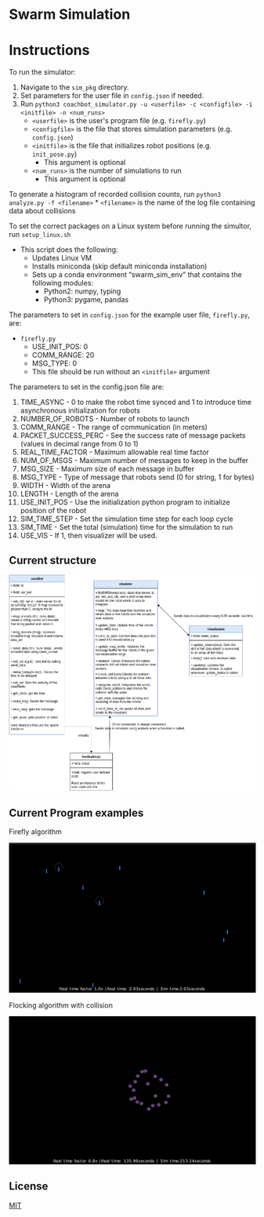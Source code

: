 # Swarm Simulation

# Instructions
To run the simulator:
1. Navigate to the `sim_pkg` directory. 
2. Set parameters for the user file in `config.json` if needed.
3. Run `python3 coachbot_simulator.py -u <userfile> -c <configfile> -i <initfile> -n <num_runs>` 
    * `<userfile>` is the user's program file (e.g. `firefly.py`)
    * `<configfile>` is the file that stores simulation parameters (e.g. `config.json`)
    * `<initfile>` is the file that initializes robot positions (e.g. `init_pose.py`) 
        * This argument is optional
    * `<num_runs>` is the number of simulations to run
        * This argument is optional

To generate a histogram of recorded collision counts, run `python3 analyze.py -f <filename>`
    * `<filename>` is the name of the log file containing data about collisions

To set the correct packages on a Linux system before running the simultor, run `setup_linux.sh`
* This script does the following:
    * Updates Linux VM
    * Installs miniconda (skip default miniconda installation)
    * Sets up a conda environment “swarm_sim_env” that contains the following modules:
        * Python2: numpy, typing
        * Python3: pygame, pandas

The parameters to set in `config.json` for the example user file, `firefly.py`, are:
- `firefly.py`
    - USE_INIT_POS: 0
    - COMM_RANGE: 20
    - MSG_TYPE: 0
    - This file should be run without an `<initfile>` argument

The parameters to set in the config.json file are: 
1. TIME_ASYNC - 0 to make the robot time synced and 1 to introduce time asynchronous initialization for robots 
2. NUMBER_OF_ROBOTS - Number of robots to launch
3. COMM_RANGE - The range of communication (in meters)
4. PACKET_SUCCESS_PERC - See the success rate of message packets (values in decimal range from 0 to 1)
5. REAL_TIME_FACTOR - Maximum allowable real time factor
6. NUM_OF_MSGS - Maximum number of messages to keep in the buffer
7. MSG_SIZE - Maximum size of each message in buffer
8. MSG_TYPE - Type of message that robots send (0 for string, 1 for bytes)
9. WIDTH - Width of the arena
10. LENGTH - Length of the arena
11. USE_INIT_POS - Use the initialization python program to initialize position of the robot
12. SIM_TIME_STEP - Set the simulation time step for each loop cycle
13. SIM_TIME - Set the total (simulation) time for the simulation to run
14. USE_VIS - If 1, then visualizer will be used. 

## Current structure
![Structure](.github/images/workflow.drawio.png)

## Current Program examples

Firefly algorithm

![Firefly](.github/images/firefly.gif)

Flocking algorithm with collision 

![Flocking](.github/images/flocking.gif)

## License
[MIT](https://choosealicense.com/licenses/mit/)
